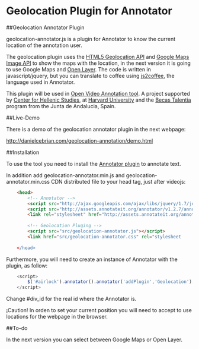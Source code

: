 Geolocation Plugin for Annotator
==================
##Geolocation Annotator Plugin

geolocation-annotator.js is a plugin for Annotator to know the current location of the annotation user.

The geolocation plugin uses the [HTML5 Geolocation API](http://www.w3.org/TR/geolocation-API/) and [Google Maps Image API](https://developers.google.com/maps/documentation/imageapis/) to show the maps with the location, in the next version it is going to use Google Maps and [Open Layer](http://openlayers.org/). The code is written in javascript/jquery, but you can translate to coffee using [js2coffee](http://js2coffee.org/), the language used in Annotator.

This plugin will be used in [Open Video Annotation tool](http://www.openvideoannotation.org/). 
A project supported by [Center for Hellenic Studies](http://chs.harvard.edu/), at [Harvard University](http://www.harvard.edu/) and the [Becas Talentia](http://www.juntadeandalucia.es/economiainnovacionyciencia/talentia/) program from the Junta de Andalucia, Spain.

##Live-Demo

There is a demo of the geolocation annotator plugin in the next webpage:

http://danielcebrian.com/geolocation-annotation/demo.html


##Installation

To use the tool you need to install the [Annotator plugin](https://github.com/okfn/annotator/) to annotate text. 

In addition add geolocation-annotator.min.js and geolocation-annotator.min.css CDN distributed file to your head tag, just after
videojs:

```html
	<head>
		<!-- Annotator -->
		<script src="http://ajax.googleapis.com/ajax/libs/jquery/1.7/jquery.min.js"></script>
		<script src="http://assets.annotateit.org/annotator/v1.2.7/annotator-full.min.js"></script>
		<link rel="stylesheet" href="http://assets.annotateit.org/annotator/v1.2.7/annotator.min.css">
	
		<!-- Geolocation Pluging -->
		<script src="src/geolocation-annotator.js"></script>
		<link href="src/geolocation-annotator.css" rel="stylesheet
	
	</head>
```

Furthermore, you will need to create an instance of Annotator with the plugin, as follow:

```js
	<script>
    	$('#airlock').annotator().annotator('addPlugin','Geolocation');
    </script>
```

Change #div_id for the real id where the Annotator is.

¡Caution! In orden to set your current position you will need to accept to use locations for the webpage in the browser.


##To-do

In the next version you can select between Google Maps or Open Layer.

